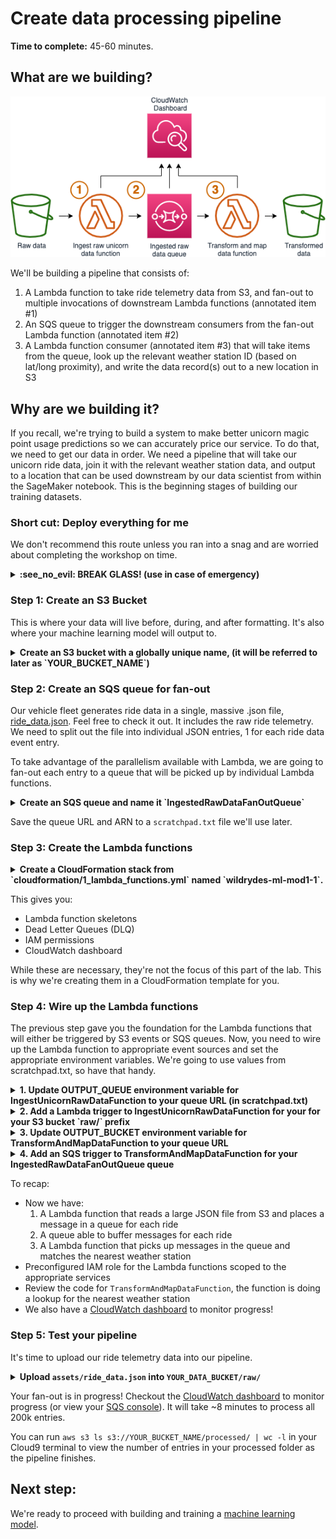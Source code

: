 # Create data processing pipeline

**Time to complete:** 45-60 minutes.

## What are we building?
![Architecture diagram](assets/WildRydesML_1.png)

We'll be building a pipeline that consists of:

1. A Lambda function to take ride telemetry data from S3, and fan-out to multiple invocations of downstream Lambda functions (annotated item #1)
1. An SQS queue to trigger the downstream consumers from the fan-out Lambda function (annotated item #2)
1. A Lambda function consumer (annotated item #3) that will take items from the queue, look up the relevant weather station ID (based on lat/long proximity), and write the data record(s) out to a new location in S3

## Why are we building it?
If you recall, we're trying to build a system to make better unicorn magic point usage predictions so we can accurately price our service.  To do that, we need to get our data in order.  We need a pipeline that will take our unicorn ride data, join it with the relevant weather station data, and output to a location that can be used downstream by our data scientist from within the SageMaker notebook.  This is the beginning stages of building our training datasets.

### Short cut: Deploy everything for me

We don't recommend this route unless you ran into a snag and are worried about completing the workshop on time.

<details>
<summary><strong>:see_no_evil: BREAK GLASS! (use in case of emergency)</strong></summary><p>

1. Navigate to your Cloud9 environment
1. Run the following commands to create your resources:
    ```
    cd ~/environment/aws-serverless-workshops/MachineLearning/0_ExternalData
    aws cloudformation create-stack \
    --stack-name wildrydes-ml-mod1-1 \
    --capabilities CAPABILITY_NAMED_IAM \
    --template-body file://cloudformation/99_complete.yml
    ```
1. Run the following command until you get `CREATE_COMPLETE` in the output:
    ```
    aws cloudformation describe-stacks \
    --stack-name wildrydes-ml-mod1-1 \
    --query 'Stacks[0].StackStatus' \
    --output text
    ```
1. In your Cloud9 terminal, run the following code:

    ```
    # Run this command to upload the ride data
    aws s3 cp assets/ride_data.json s3://YOUR_BUCKET_NAME/raw/ride_data.json

    # Run this command to verify the file was uploaded (you should see the file name listed)
    aws s3 ls s3://YOUR_BUCKET_NAME/raw/
    ```
</p></details>

### Step 1: Create an S3 Bucket
This is where your data will live before, during, and after formatting. It's also where your machine learning model will output to.

<details>
<summary><strong>Create an S3 bucket with a globally unique name, (it will be referred to later as `YOUR_BUCKET_NAME`)</strong></summary><p>
In your Cloud9 terminal, run the following code:

```
# Command should be ran from /home/ec2-user/environment/aws-serverless-workshops/MachineLearning/1_DataProcessing in your cloud 9 environment
# run `pwd` to see your current directory
# Run this command to navigate to the correct folder
cd /home/ec2-user/environment/aws-serverless-workshops/MachineLearning/1_DataProcessing

# Run this command to create your bucket
aws s3 mb s3://YOUR_BUCKET_NAME >> scratchpad.txt

# Run this command to verify your bucket was created successfully
aws s3 ls s3://YOUR_BUCKET_NAME

# If you don't see an error you're good.
```
</p></details>

### Step 2: Create an SQS queue for fan-out
Our vehicle fleet generates ride data in a single, massive .json file, [ride_data.json](assets/ride_data.json). Feel free to check it out.  It includes the raw ride telemetry.  We need to split out the file into individual JSON entries, 1 for each ride data event entry.

To take advantage of the parallelism available with Lambda, we are going to fan-out each entry to a queue that will be picked up by individual Lambda functions.

<details>
<summary><strong>Create an SQS queue and name it `IngestedRawDataFanOutQueue`</strong></summary><p>
In your Cloud9 terminal, run the following code:

```
# Command should be ran from /home/ec2-user/environment/aws-serverless-workshops/MachineLearning/1_DataProcessing in your cloud 9 environment
# run `pwd` to see your current directory

aws sqs create-queue --queue-name IngestedRawDataFanOutQueue >> scratchpad.txt

# scratchpad.txt now has the queue URL, you'll need it for the next command to grab the ARN. Keep the quotes and replace YOUR_QUEUE_URL with the value in scratchpad.txt.

aws sqs get-queue-attributes --queue-url "YOUR_QUEUE_URL" --attribute-names QueueArn >> scratchpad.txt
```
</p></details>

Save the queue URL and ARN to a `scratchpad.txt` file we'll use later.


### Step 3: Create the Lambda functions

<details>
<summary><strong>Create a CloudFormation stack from `cloudformation/1_lambda_functions.yml` named `wildrydes-ml-mod1-1`.</strong></summary><p>
In your Cloud9 terminal, run the following code:

```
# Command should be ran from /home/ec2-user/environment/aws-serverless-workshops/MachineLearning/1_DataProcessing in your cloud 9 environment
# run `pwd` to see your current directory

aws cloudformation create-stack \
    --stack-name wildrydes-ml-mod1-1 \
    --parameters ParameterKey=DataBucket,ParameterValue=YOUR_BUCKET_NAME \
    ParameterKey=IngestedRawDataFanOutQueueArn,ParameterValue=YOUR_QUEUE_ARN \
    --capabilities CAPABILITY_NAMED_IAM \
    --template-body file://cloudformation/1_lambda_functions.yml
```

There are a couple options to track the CloudFormation stack creation process:
1. In your Cloud9 terminal, run the following code:
    ```
    # Run this command to verify the stack was successfully created. You should expect to see "CREATE_COMPLETE".
    # If you see "CREATE_IN_PROGRESS", your stack is still being created. Wait and re-run the command.
    # If you see "ROLLBACK_COMPLETE", pause and see what went wrong.
    aws cloudformation describe-stacks \
        --stack-name wildrydes-ml-mod1-3 \
        --query "Stacks[0].StackStatus"
    ```
1. Go to [CloudFormation in the AWS Console](https://console.aws.amazon.com/cloudformation)
</p></details>

This gives you:
* Lambda function skeletons
* Dead Letter Queues (DLQ)
* IAM permissions
* CloudWatch dashboard

While these are necessary, they're not the focus of this part of the lab.  This is why we're creating them in a CloudFormation template for you.  

### Step 4: Wire up the Lambda functions
The previous step gave you the foundation for the Lambda functions that will either be triggered by S3 events or SQS queues.  Now, you need to wire up the Lambda function to appropriate event sources and set the appropriate environment variables. We're going to use values from scratchpad.txt, so have that handy.

<details>
<summary><strong>1. Update OUTPUT_QUEUE environment variable for IngestUnicornRawDataFunction to your queue URL (in scratchpad.txt)</strong></summary><p>

1. Open the [Lambda console](https://console.aws.amazon.com/lambda)
1. Open the function containing `IngestUnicornRawDataFunction` in the name
1. Scroll down and create an environment variable with:
    * Key == "OUTPUT_QUEUE"
    * Value == `YOUR_QUEUE_URL`
1. Click **Save**
</p></details>

<details>
<summary><strong>2. Add a Lambda trigger to IngestUnicornRawDataFunction for your for your S3 bucket `raw/` prefix</strong></summary><p>

1. Scroll up and click **Add trigger** in the Designer view
1. Select **S3**
1. Choose the data bucket you created
1. For the prefix, type `raw/`
1. Click **Add**

If the trigger won't save, make sure the S3 bucket does not have an identical active event ([Bucket](https://console.aws.amazon.com/s3) > Properties > Events).
</p></details>

<details>
<summary><strong>3. Update OUTPUT_BUCKET environment variable for TransformAndMapDataFunction to your queue URL</strong></summary><p>

1. Open the [Lambda console](https://console.aws.amazon.com/lambda)
1. Open the function containing  `TransformAndMapDataFunction` in the name
1. Scroll down and create an environment variable with:
    * Key == "OUTPUT_BUCKET"
    * Value == `YOUR_DATA_BUCKET` (*The name of the data bucket you created earlier*)
1. Click **Save**
</p></details>

<details>
<summary><strong>4. Add an SQS trigger to TransformAndMapDataFunction for your IngestedRawDataFanOutQueue queue</strong></summary><p>

1. Scroll up and click **Add trigger** in the Designer view
2. Select **SQS**
3. Choose the `IngestedRawDataFanOutQueue` queue you created
4. Click **Add**
</p></details>

To recap:
* Now we have:
  1. A Lambda function that reads a large JSON file from S3 and places a message in a queue for each ride
  1. A queue able to buffer messages for each ride
  1. A Lambda function that picks up messages in the queue and matches the nearest weather station
* Preconfigured IAM role for the Lambda functions scoped to the appropriate services
* Review the code for `TransformAndMapDataFunction`, the function is doing a lookup for the nearest weather station
* We also have a [CloudWatch dashboard](https://console.aws.amazon.com/cloudwatch/home?#dashboards:name=Wild_Rydes_Machine_Learning) to monitor progress!

### Step 5: Test your pipeline
It's time to upload our ride telemetry data into our pipeline.

<details>
<summary><strong>Upload <code>assets/ride_data.json</code> into <code>YOUR_DATA_BUCKET/raw/</code></strong></summary><p>

In your Cloud9 terminal, run the following code:

```
# Run this command to upload the ride data
aws s3 cp assets/ride_data.json s3://YOUR_BUCKET_NAME/raw/ride_data.json

# Run this command to verify the file was uploaded (you should see the file name listed)
aws s3 ls s3://YOUR_BUCKET_NAME/raw/
```
</p></details>

Your fan-out is in progress!  Checkout the [CloudWatch dashboard](https://console.aws.amazon.com/cloudwatch/home?#dashboards:name=Wild_Rydes_Machine_Learning) to monitor progress (or view your [SQS console](https://console.aws.amazon.com/sqs)).  It will take ~8 minutes to process all 200k entries.

You can run `aws s3 ls s3://YOUR_BUCKET_NAME/processed/ | wc -l` in your Cloud9 terminal to view the number of entries in your processed folder as the pipeline finishes.

## Next step:

We're ready to proceed with building and training a [machine learning model](../2_ModelBuilding).
